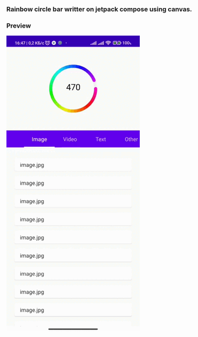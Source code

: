 ### Rainbow circle bar writter on jetpack compose using canvas.

### Preview
![Preview](./.demo/gifs/circle-pb.gif)
